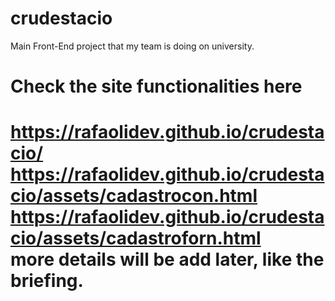 # crudestacio
Main Front-End project that my team is doing on university.
<br> <h1>Check the site functionalities here <h1/>
https://rafaolidev.github.io/crudestacio/ <br>
  https://rafaolidev.github.io/crudestacio/assets/cadastrocon.html <br>
  https://rafaolidev.github.io/crudestacio/assets/cadastroforn.html <br>
more details will be add later, like the briefing.
